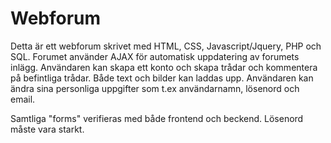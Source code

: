 # Webforum

Detta är ett webforum skrivet med HTML, CSS, Javascript/Jquery, PHP och SQL. Forumet använder AJAX för automatisk uppdatering av forumets inlägg. Användaren kan skapa ett konto och skapa trådar och kommentera på befintliga trådar. Både text och bilder kan laddas upp. Användaren kan ändra sina personliga uppgifter som t.ex användarnamn, lösenord och email. 

Samtliga "forms" verifieras med både frontend och beckend. Lösenord måste vara starkt.
